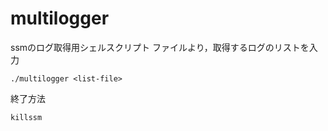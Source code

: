 multilogger
===========
ssmのログ取得用シェルスクリプト
ファイルより，取得するログのリストを入力

    ./multilogger <list-file>

終了方法

    killssm
